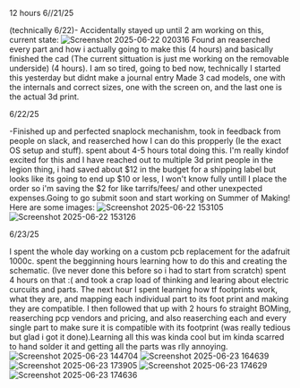 
12 hours
6//21/25

(technically 6/22)- Accidentally stayed up until 2 am working on this, current state: ![Screenshot 2025-06-22 020316](https://github.com/user-attachments/assets/325da665-fefd-41b2-a1db-ff1894356192)
Found an reaserched every part and how i actually going to make this (4 hours) and basically finished the cad (The current sittuation is just me working on the removable underside) (4 hours). I am so tired, going to bed now, technically I started this yesterday but didnt make a journal entry
Made 3 cad models, one with the internals and correct sizes, one with the screen on, and the last one is the actual 3d print.

6/22/25

-Finished up and perfected snaplock mechanishm, took in feedback from people on slack, and reaserched how I can do this propperly (Ie the exact OS setup and stuff). spent about 4-5 hours total doing this. 
I'm really kindof excited for this and I have reached out to multiple 3d print people in the legion thing, i had saved about $12 in the budget for a shipping label but looks like its going to end up $10 or less, I
won't know fully untill I place the order so i'm saving the $2 for like tarrifs/fees/ and other unexpected expenses.Going to go submit soon and start working on Summer of Making! Here are some images: ![Screenshot 2025-06-22 153105](https://github.com/user-attachments/assets/9d92de34-6fe5-496f-9843-a9e0912c20c5)
![Screenshot 2025-06-22 153126](https://github.com/user-attachments/assets/a9bf5453-272d-4043-8274-a3e9bd897a8a)


6/23/25 

I spent the whole day working on a custom pcb replacement for the adafruit 1000c. spent the begginning hours learning how to do this and creating the schematic. (Ive never done this before so i had to start from scratch) spent 4 hours on that :( and took a crap load of thinking and learing about electric curcuits and parts. The next hour I spent learning how tf footprints work, what they are, and mapping each individual part to its foot print and making they are compatible. I then followed that up with 2 hours fo straight BOMing, reaserching pcp vendors and pricing, and also reaserching each and every single part to make sure it is compatible with its footprint (was really tedious but glad i got it done).Learning all this was kinda cool but im kinda scarred to hand solder it and getting all the parts was rlly annoying.![Screenshot 2025-06-23 144704](https://github.com/user-attachments/assets/c37ea9a3-8ac2-47a9-8378-74aae6eb9fe9)
![Screenshot 2025-06-23 164639](https://github.com/user-attachments/assets/3b2862ac-83b3-4fce-bfba-551b6036f64f)
![Screenshot 2025-06-23 173905](https://github.com/user-attachments/assets/aaf4be9f-63da-4360-af36-cb5a145ed75f)
![Screenshot 2025-06-23 174629](https://github.com/user-attachments/assets/e003270b-7043-4b24-97aa-8425fc41cdb3)
![Screenshot 2025-06-23 174636](https://github.com/user-attachments/assets/7b1714ba-14ba-4ac0-a349-0d5327fc566a)

